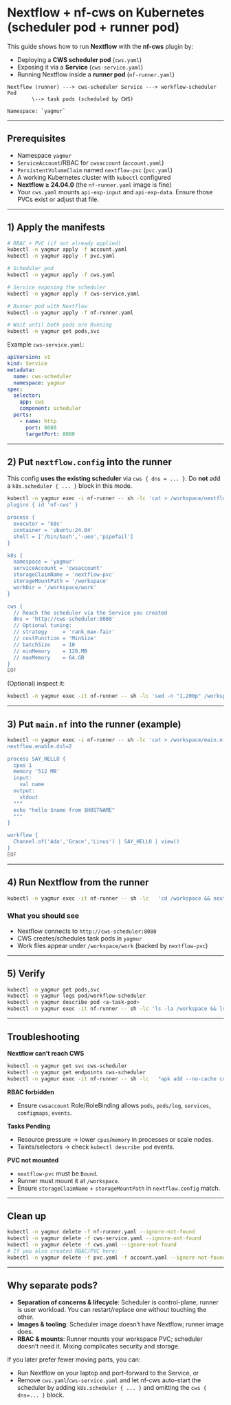 # Nextflow + nf-cws on Kubernetes (scheduler pod + runner pod)

This guide shows how to run **Nextflow** with the **nf-cws** plugin by:

- Deploying a **CWS scheduler pod** (`cws.yaml`)
- Exposing it via a **Service** (`cws-service.yaml`)
- Running Nextflow inside a **runner pod** (`nf-runner.yaml`)

```
Nextflow (runner) ---> cws-scheduler Service ---> workflow-scheduler Pod
        \--> task pods (scheduled by CWS)

Namespace: `yagmur`
```

---

## Prerequisites

- Namespace `yagmur`
- `ServiceAccount`/RBAC for `cwsaccount` (`account.yaml`)
- `PersistentVolumeClaim` named `nextflow-pvc` (`pvc.yaml`)
- A working Kubernetes cluster with `kubectl` configured
- **Nextflow ≥ 24.04.0** (the `nf-runner.yaml` image is fine)
- Your `cws.yaml` mounts `api-exp-input` and `api-exp-data`. Ensure those PVCs exist or adjust that file.

---

## 1) Apply the manifests
```bash
# RBAC + PVC (if not already applied)
kubectl -n yagmur apply -f account.yaml
kubectl -n yagmur apply -f pvc.yaml

# Scheduler pod
kubectl -n yagmur apply -f cws.yaml

# Service exposing the scheduler
kubectl -n yagmur apply -f cws-service.yaml

# Runner pod with Nextflow
kubectl -n yagmur apply -f nf-runner.yaml

# Wait until both pods are Running
kubectl -n yagmur get pods,svc
```

Example `cws-service.yaml`:
```yaml
apiVersion: v1
kind: Service
metadata:
  name: cws-scheduler
  namespace: yagmur
spec:
  selector:
    app: cws
    component: scheduler
  ports:
    - name: http
      port: 8080
      targetPort: 8080
```

---

## 2) Put `nextflow.config` into the runner

This config **uses the existing scheduler** via `cws { dns = ... }`.
Do **not** add a `k8s.scheduler { ... }` block in this mode.

```bash
kubectl -n yagmur exec -i nf-runner -- sh -lc 'cat > /workspace/nextflow.config' <<'EOF'
plugins { id 'nf-cws' }

process {
  executor = 'k8s'
  container = 'ubuntu:24.04'
  shell = ['/bin/bash','-ueo','pipefail']
}

k8s {
  namespace = 'yagmur'
  serviceAccount = 'cwsaccount'
  storageClaimName = 'nextflow-pvc'
  storageMountPath = '/workspace'
  workDir = '/workspace/work'
}

cws {
  // Reach the scheduler via the Service you created
  dns = 'http://cws-scheduler:8080'
  // Optional tuning:
  // strategy     = 'rank_max-fair'
  // costFunction = 'MinSize'
  // batchSize    = 10
  // minMemory    = 128.MB
  // maxMemory    = 64.GB
}
EOF
```

(Optional) inspect it:
```bash
kubectl -n yagmur exec -it nf-runner -- sh -lc 'sed -n "1,200p" /workspace/nextflow.config'
```

---

## 3) Put `main.nf` into the runner (example)

```bash
kubectl -n yagmur exec -i nf-runner -- sh -lc 'cat > /workspace/main.nf' <<'EOF'
nextflow.enable.dsl=2

process SAY_HELLO {
  cpus 1
  memory '512 MB'
  input:
    val name
  output:
    stdout
  """
  echo "hello $name from $HOSTNAME"
  """
}

workflow {
  Channel.of('Ada','Grace','Linus') | SAY_HELLO | view()
}
EOF
```

---

## 4) Run Nextflow from the runner
```bash
kubectl -n yagmur exec -it nf-runner -- sh -lc   'cd /workspace && nextflow run main.nf -plugins nf-cws -name ws-$(date +%s)'
```

### What you should see
- Nextflow connects to `http://cws-scheduler:8080`
- CWS creates/schedules task pods in `yagmur`
- Work files appear under `/workspace/work` (backed by `nextflow-pvc`)

---

## 5) Verify

```bash
kubectl -n yagmur get pods,svc
kubectl -n yagmur logs pod/workflow-scheduler
kubectl -n yagmur describe pod <a-task-pod>
kubectl -n yagmur exec -it nf-runner -- sh -lc 'ls -la /workspace && ls -la /workspace/work'
```

---

## Troubleshooting

**Nextflow can’t reach CWS**
```bash
kubectl -n yagmur get svc cws-scheduler
kubectl -n yagmur get endpoints cws-scheduler
kubectl -n yagmur exec -it nf-runner -- sh -lc   "apk add --no-cache curl || true; curl -sf http://cws-scheduler:8080/health || curl -sS http://cws-scheduler:8080"
```

**RBAC forbidden**
- Ensure `cwsaccount` Role/RoleBinding allows `pods`, `pods/log`, `services`, `configmaps`, `events`.

**Tasks Pending**
- Resource pressure → lower `cpus`/`memory` in processes or scale nodes.
- Taints/selectors → check `kubectl describe pod` events.

**PVC not mounted**
- `nextflow-pvc` must be `Bound`.
- Runner must mount it at `/workspace`.
- Ensure `storageClaimName` + `storageMountPath` in `nextflow.config` match.

---

## Clean up
```bash
kubectl -n yagmur delete -f nf-runner.yaml --ignore-not-found
kubectl -n yagmur delete -f cws-service.yaml --ignore-not-found
kubectl -n yagmur delete -f cws.yaml --ignore-not-found
# If you also created RBAC/PVC here:
kubectl -n yagmur delete -f pvc.yaml -f account.yaml --ignore-not-found
```

---

## Why separate pods?

- **Separation of concerns & lifecycle**: Scheduler is control-plane; runner is user workload. You can restart/replace one without touching the other.
- **Images & tooling**: Scheduler image doesn’t have Nextflow; runner image does.
- **RBAC & mounts**: Runner mounts your workspace PVC; scheduler doesn’t need it. Mixing complicates security and storage.

If you later prefer fewer moving parts, you can:
- Run Nextflow on your laptop and port-forward to the Service, or
- Remove `cws.yaml`/`cws-service.yaml` and let nf-cws auto-start the scheduler by adding `k8s.scheduler { ... }` and omitting the `cws { dns=... }` block.
